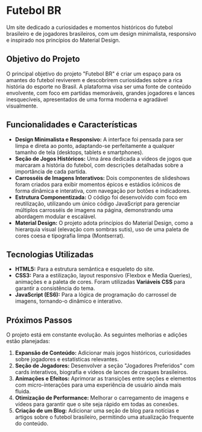 # Futebol BR

Um site dedicado a curiosidades e momentos históricos do futebol brasileiro e de jogadores brasileiros, com um design minimalista, responsivo e inspirado nos princípios do Material Design.

## Objetivo do Projeto

O principal objetivo do projeto "Futebol BR" é criar um espaço para os amantes do futebol reviverem e descobrirem curiosidades sobre a rica história do esporte no Brasil. A plataforma visa ser uma fonte de conteúdo envolvente, com foco em partidas memoráveis, grandes jogadores e lances inesquecíveis, apresentados de uma forma moderna e agradável visualmente.

## Funcionalidades e Características

-   **Design Minimalista e Responsivo:** A interface foi pensada para ser limpa e direta ao ponto, adaptando-se perfeitamente a qualquer tamanho de tela (desktops, tablets e smartphones).
-   **Seção de Jogos Históricos:** Uma área dedicada a vídeos de jogos que marcaram a história do futebol, com descrições detalhadas sobre a importância de cada partida.
-   **Carrosséis de Imagens Interativos:** Dois componentes de slideshows foram criados para exibir momentos épicos e estádios icônicos de forma dinâmica e interativa, com navegação por botões e indicadores.
-   **Estrutura Componentizada:** O código foi desenvolvido com foco em reutilização, utilizando um único código JavaScript para gerenciar múltiplos carrosséis de imagens na página, demonstrando uma abordagem modular e escalável.
-   **Material Design:** O projeto adota princípios do Material Design, como a hierarquia visual (elevação com sombras sutis), uso de uma paleta de cores coesa e tipografia limpa (Montserrat).

## Tecnologias Utilizadas

-   **HTML5:** Para a estrutura semântica e esqueleto do site.
-   **CSS3:** Para a estilização, layout responsivo (Flexbox e Media Queries), animações e a paleta de cores. Foram utilizadas **Variáveis CSS** para garantir a consistência do tema.
-   **JavaScript (ES6):** Para a lógica de programação do carrossel de imagens, tornando-o dinâmico e interativo.

## Próximos Passos

O projeto está em constante evolução. As seguintes melhorias e adições estão planejadas:

1.  **Expansão de Conteúdo:** Adicionar mais jogos históricos, curiosidades sobre jogadores e estatísticas relevantes.
2.  **Seção de Jogadores:** Desenvolver a seção "Jogadores Preferidos" com cards interativos, biografia e vídeos de lances de craques brasileiros.
3.  **Animações e Efeitos:** Aprimorar as transições entre seções e elementos com micro-interações para uma experiência de usuário ainda mais fluida.
4.  **Otimização de Performance:** Melhorar o carregamento de imagens e vídeos para garantir que o site seja rápido em todas as conexões.
5.  **Criação de um Blog:** Adicionar uma seção de blog para notícias e artigos sobre o futebol brasileiro, permitindo uma atualização frequente do conteúdo.